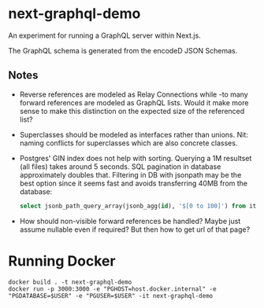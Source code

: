 # next-graphql-demo

An experiment for running a GraphQL server within Next.js.

The GraphQL schema is generated from the encodeD JSON Schemas.

## Notes

* Reverse references are modeled as Relay Connections while -to many forward references are modeled as GraphQL lists.
  Would it make more sense to make this distinction on the expected size of the referenced list?

* Superclasses should be modeled as interfaces rather than unions.
  Nit: naming conflicts for superclasses which are also concrete classes.

* Postgres' GIN index does not help with sorting.
  Querying a 1M resultset (all files) takes around 5 seconds.
  SQL pagination in database approximately doubles that.
  Filtering in DB with jsonpath may be the best option since it seems fast and avoids transferring 40MB from the database:

  ```sql
  select jsonb_path_query_array(jsonb_agg(id), '$[0 to 100]') from items where object @@ '$.__typename == "File"'; 
  ```

* How should non-visible forward references be handled?
  Maybe just assume nullable even if required? But then how to get url of that page?

# Running Docker

```
docker build . -t next-graphql-demo
docker run -p 3000:3000 -e "PGHOST=host.docker.internal" -e "PGDATABASE=$USER" -e "PGUSER=$USER" -it next-graphql-demo
```
